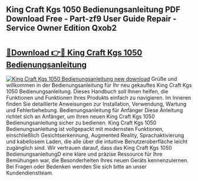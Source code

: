 ## King Craft Kgs 1050 Bedienungsanleitung PDF Download Free - Part-zf9 User Guide Repair - Service Owner Edition Qxob2

# <h2><a href="http://df40kjy.blite.top/?on=King+Craft+Kgs+1050+Bedienungsanleitung">🔗Download 👉🔴 King Craft Kgs 1050 Bedienungsanleitung</a></h2>

[![King Craft Kgs 1050 Bedienungsanleitung new download](https://i.imgur.com/lujVjoI.png)](http://df40kjy.blite.top/?on=King+Craft+Kgs+1050+Bedienungsanleitung)
Grüße und willkommen in der Bedienungsanleitung für Ihr neu gekauftes King Craft Kgs 1050 Bedienungsanleitung. Dieses Handbuch soll Ihnen helfen, die Funktionen und Funktionen Ihres Produkts einfach zu navigieren. Im Inneren finden Sie detaillierte Anweisungen zur Installation, Verwendung, Wartung und Fehlerbehebung. Bedienungsanleitung für Anfänger Diese Anleitung richtet sich an Anfänger, um Ihren neuen King Craft Kgs 1050 Bedienungsanleitung sicher zu bedienen. King Craft Kgs 1050 Bedienungsanleitung ist vollgepackt mit modernsten Funktionen, einschließlich Gesichtserkennung, Augmented Reality, Sprachaktivierung und kabellosem Laden, die alle über die intuitive Benutzeroberfläche leicht zugänglich sind. Wir vertrauen darauf, dass das King Craft Kgs 1050 BedienungsanleitungD eine klare und präzise Ressource für Ihre Bemühungen war, die Besonderheiten Ihres neuen Geräts kennenzulernen. Bei Fragen oder Bedenken wenden Sie sich bitte an unser Kundendienstteam.

